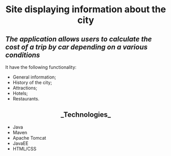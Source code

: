 <h1 align="center">Site displaying information about the city</h1>

## _The application allows users to calculate the cost of a trip by car depending on a various conditions_

It have the following functionality:

- General information;
- History of the city;
- Attractions;
- Hotels;
- Restaurants.


<h2 align="center">_Technologies_</h2>

- Java
- Maven
- Apache Tomcat
- JavaEE
- HTML/CSS
